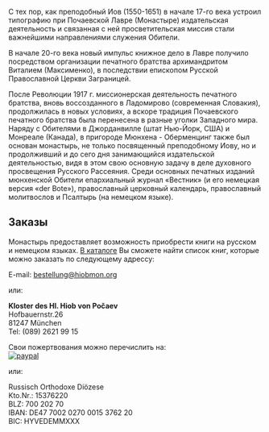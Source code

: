 С тех пор, как преподобный Иов (1550-1651) в начале 17-го века устроил типографию при Почаевской Лавре (Монастыре) издательская деятельность  и связанная с ней просветительская миссия стали важнейшими направлениями служения Обители.

В начале 20-го века новый импульс книжное дело в Лавре получило посредством организации печатного братства архимандритом Виталием (Максименко), в последствии епископом Русской Православной Церкви Заграницей.

После Революции 1917 г. миссионерская деятельность печатного братства, вновь воссозданного в Ладомирово (современная Словакия), продолжилась в новых условиях, а вскоре традиция Почаевского печатного братства была перенесена в разные уголки Западного мира.
Наряду с Обителями в Джорданвилле (штат Нью-Йорк, США) и Монреале (Канада), в пригороде Мюнхена - Оберменцинг также был основан монастырь, не только посвященный преподобному Иову, но и продолживший и до сего дня занимающийся издательской деятельностью, видя в этом свою основную задачу в деле духовного просвещения Русского Рассеяния.
Среди основных печатных изданий мюнхенской Обители епархиальный журнал «Вестник» (и его немецкая версия «der Bote»), православный церковный календарь, православный молитвослов и Псалтырь (на немецком языке).

## Заказы
Монастырь предоставляет возможность приобрести книги на русском и немецком языках. [В каталоге](/uploads/assets/pages/verlag/klosterverlag_katalog.pdf) Вы сможете найти список книг, которые можно заказать по следующему адрессу:

E-mail: bestellung@hiobmon.org

или:

**Kloster des Hl. Hiob von Počaev**  
Hofbauernstr.26  
81247 München  
Tel: (089) 2621 99 15  

Свои пожертвования можно перечислить на:  
[![paypal](https://www.paypal.com/en_US/i/btn/btn_donateCC_LG.gif)](https://www.paypal.com/cgi-bin/webscr?cmd=_s-xclick&hosted_button_id=RGQ)

или:

Russisch Orthodoxe Diözese  
Kto.Nr.: 15376220  
BLZ: 700 202 70  
IBAN: DE47 7002 0270 0015 3762 20  
BIC: HYVEDEMMXXX
